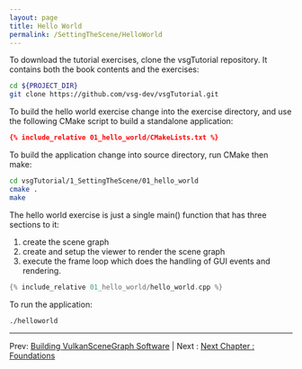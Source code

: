 ```yaml
---
layout: page
title: Hello World
permalink: /SettingTheScene/HelloWorld
---
```


To download the tutorial exercises, clone the vsgTutorial repository.  It contains both the book contents and the exercises:
~~~ sh
cd ${PROJECT_DIR}
git clone https://github.com/vsg-dev/vsgTutorial.git
~~~

To build the hello world exercise change into the exercise directory, and use the following CMake script to build a standalone application:

~~~ cmake
{% include_relative 01_hello_world/CMakeLists.txt %}
~~~

To build the application change into source directory, run CMake then make:

~~~ sh
cd vsgTutorial/1_SettingTheScene/01_hello_world
cmake .
make 
~~~

The hello world exercise is just a single main() function that has three sections to it:

1. create the scene graph
1. create and setup the viewer to render the scene graph
1. execute the frame loop which does the handling of GUI events and rendering.

~~~ cpp
{% include_relative 01_hello_world/hello_world.cpp %}
~~~

To run the application:

~~~ sh
./helloworld
~~~

---

Prev: [Building VulkanSceneGraph Software](BuildingVulkanSceneGraph.md) | Next : [Next Chapter : Foundations](../2_Foundations/index.md)
